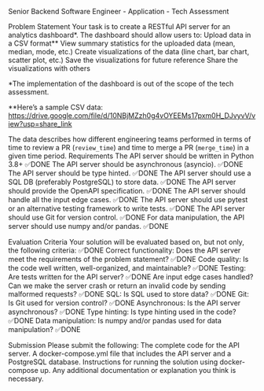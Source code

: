 Senior Backend Software Engineer - Application - Tech Assessment

Problem Statement
Your task is to create a RESTful API server for an analytics dashboard*. The dashboard should allow users to:
Upload data in a CSV format**
View summary statistics for the uploaded data (mean, median, mode, etc.)
Create visualizations of the data (line chart, bar chart, scatter plot, etc.)
Save the visualizations for future reference
Share the visualizations with others

*The implementation of the dashboard is out of the scope of the tech assessment.

**Here’s a sample CSV data: https://drive.google.com/file/d/10NBjMZzh0g4vOYEEMs17pxm0H_DJvyvV/view?usp=share_link

The data describes how different engineering teams performed in terms of time to review a PR (`review_time`) and time to merge a PR (`merge_time`) in a given time period.
Requirements
The API server should be written in Python 3.8+   ✅DONE
The API server should be asynchronous (asyncio).  ✅DONE
The API server should be type hinted.  ✅DONE
The API server should use a SQL DB (preferably PostgreSQL) to store data.  ✅DONE
The API server should provide the OpenAPI specification. ✅DONE
The API server should handle all the input edge cases.  ✅DONE
The API server should use pytest or an alternative testing framework to write tests.  ✅DONE
The API server should use Git for version control.  ✅DONE
For data manipulation, the API server should use numpy and/or pandas.  ✅DONE


Evaluation Criteria
Your solution will be evaluated based on, but not only, the following criteria:   ✅DONE
Correct functionality: Does the API server meet the requirements of the problem statement? ✅DONE
Code quality: Is the code well written, well-organized, and maintainable? ✅DONE
Testing: Are tests written for the API server? ✅DONE
Are input edge cases handled? Can we make the server crash or return an invalid code by sending malformed requests?  ✅DONE
SQL: Is SQL used to store data?  ✅DONE
Git: Is Git used for version control? ✅DONE
Asynchronous: Is the API server asynchronous?  ✅DONE
Type hinting: Is type hinting used in the code?  ✅DONE
Data manipulation: Is numpy and/or pandas used for data manipulation?  ✅DONE

Submission
Please submit the following:
The complete code for the API server.
A docker-compose.yml file that includes the API server and a PostgreSQL database.
Instructions for running the solution using docker-compose up.
Any additional documentation or explanation you think is necessary.
